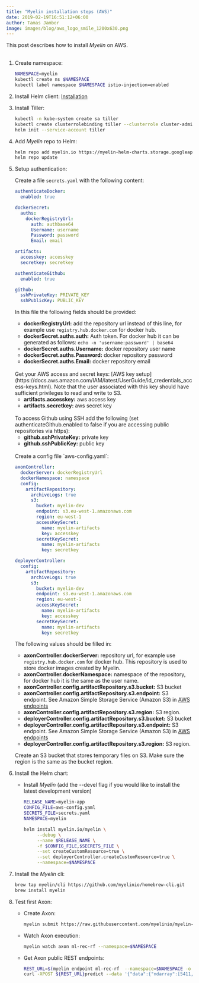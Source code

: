 ```yaml
---
title: "Myelin installation steps (AWS)"
date: 2019-02-19T16:51:12+06:00
author: Tamas Jambor
image: images/blog/aws_logo_smile_1200x630.png
---
```


This post describes how to install *Myelin* on AWS.
<br><br>

<!--more-->

1. Create namespace:

    ```bash
    NAMESPACE=myelin
    kubectl create ns $NAMESPACE
    kubectl label namespace $NAMESPACE istio-injection=enabled
    ```

2. Install Helm client: [Installation](https://github.com/helm/helm/blob/master/docs/install.md)

3. Install Tiller:

    ```bash
    kubectl -n kube-system create sa tiller
    kubectl create clusterrolebinding tiller --clusterrole cluster-admin --serviceaccount=kube-system:tiller
    helm init --service-account tiller
    ```

4. Add *Myelin* repo to Helm:

    ```bash
    helm repo add myelin.io https://myelin-helm-charts.storage.googleapis.com/
    helm repo update
    ```

5. Setup authentication:
    
    Create a file `secrets.yaml` with the following content:

    ```yaml
    authenticateDocker:
      enabled: true

    dockerSecret:
      auths:
        dockerRegistryUrl:
          auth: authbase64
          Username: username
          Password: password
          Email: email
    
    artifacts:
      accesskey: accesskey
      secretkey: secretkey

    authenticateGithub:
      enabled: true
    
    github:
      sshPrivateKey: PRIVATE_KEY
      sshPublicKey: PUBLIC_KEY
    ```

    In this file the following fields should be provided:
    
    - **dockerRegistryUrl:** add the repository url instead of this line, for example use `registry.hub.docker.com` for docker hub.
    - **dockerSecret.auths.auth:** Auth token. For docker hub it can be generated as follows: `echo -n 'username:password' | base64`
    - **dockerSecret.auths.Username:** docker repository user name
    - **dockerSecret.auths.Password:** docker repository password
    - **dockerSecret.auths.Email:** docker repository email

    <br/>
    Get your AWS access and secret keys: [AWS key setup](https://docs.aws.amazon.com/IAM/latest/UserGuide/id_credentials_access-keys.html).
    Note that the user associated with this key should have sufficient privileges to read and write to S3.
     
    - **artifacts.accesskey:** aws access key
    - **artifacts.secretkey:** aws secret key

    <br/>
    To access Github using SSH add the following (set authenticateGithub.enabled to false if you are accessing public repositories
     via https):
    
    - **github.sshPrivateKey:** private key
    - **github.sshPublicKey:** public key

    <br/>
    Create a config file `aws-config.yaml`:

    ```yaml
    axonController:
      dockerServer: dockerRegistryUrl
      dockerNamespace: namespace
      config:
        artifactRepository:
          archiveLogs: true
          s3:
            bucket: myelin-dev
            endpoint: s3.eu-west-1.amazonaws.com
            region: eu-west-1
            accessKeySecret:
              name: myelin-artifacts
              key: accesskey
            secretKeySecret:
              name: myelin-artifacts
              key: secretkey
    
    deployerController:
      config:
        artifactRepository:
          archiveLogs: true
          s3:
            bucket: myelin-dev
            endpoint: s3.eu-west-1.amazonaws.com
            region: eu-west-1
            accessKeySecret:
              name: myelin-artifacts
              key: accesskey
            secretKeySecret:
              name: myelin-artifacts
              key: secretkey
    ```
    
    The following values should be filled in:
    
    - **axonController.dockerServer:** repository url, for example use `registry.hub.docker.com` for docker hub. This repository is used to store docker images created by Myelin.
    - **axonController.dockerNamespace:** namespace of the repository, for docker hub it is the same as the user name.
    - **axonController.config.artifactRepository.s3.bucket:** S3 bucket
    - **axonController.config.artifactRepository.s3.endpoint:** S3 endpoint. See Amazon Simple Storage Service (Amazon S3) in [AWS endpoints](https://docs.aws.amazon.com/general/latest/gr/rande.html#s3_region)
    - **axonController.config.artifactRepository.s3.region:** S3 region.
    - **deployerController.config.artifactRepository.s3.bucket:** S3 bucket
    - **deployerController.config.artifactRepository.s3.endpoint:** S3 endpoint. See Amazon Simple Storage Service (Amazon S3) in [AWS endpoints](https://docs.aws.amazon.com/general/latest/gr/rande.html#s3_region)
    - **deployerController.config.artifactRepository.s3.region:** S3 region.

    Create an S3 bucket that stores temporary files on S3. Make sure the region is the same as the bucket region.

6. Install the Helm chart:

    - Install *Myelin* (add the --devel flag if you would like to install the latest development version)

        ```bash
        RELEASE_NAME=myelin-app
        CONFIG_FILE=aws-config.yaml
        SECRETS_FILE=secrets.yaml
        NAMESPACE=myelin
        
        helm install myelin.io/myelin \
             --debug \
             --name $RELEASE_NAME \
             -f $CONFIG_FILE,$SECRETS_FILE \
             --set createCustomResource=true \
             --set deployerController.createCustomResource=true \
             --namespace=$NAMESPACE
        ```

7. Install the *Myelin* cli:

    ```bash
    brew tap myelin/cli https://github.com/myelinio/homebrew-cli.git
    brew install myelin
    ```

8. Test first Axon:
    - Create Axon:

        ```bash
        myelin submit https://raw.githubusercontent.com/myelinio/myelin-examples/master/recommender_rf_demo/recommender-demo.yaml --namespace=$NAMESPACE
        ```
    - Watch Axon execution:

        ```bash
        myelin watch axon ml-rec-rf --namespace=$NAMESPACE
        ```
    - Get Axon public REST endpoints:

        ```bash
        REST_URL=$(myelin endpoint ml-rec-rf  --namespace=$NAMESPACE -o json | jq -r '.fixedUrl')
        curl -XPOST ${REST_URL}predict --data '{"data":{"ndarray":[5411, 5439]}}'
        ```